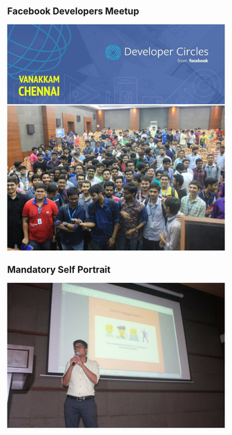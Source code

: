 ## Facebook Developers Meetup
![FBDev](https://raw.githubusercontent.com/Ayushverma8/FacebookDevMeetup-Talk/master/assets/FBn.jpg)
![FBDev1](https://raw.githubusercontent.com/Ayushverma8/FacebookDevMeetup-Talk/master/assets/21740872_10212342165903625_8296055405567045069_o.jpg)
## Mandatory Self Portrait
![FBDev](https://raw.githubusercontent.com/Ayushverma8/FacebookDevMeetup-Talk/master/assets/21741283_1531130853614523_6914003147970653577_o.jpg)


